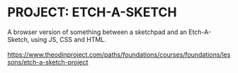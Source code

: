 # PROJECT: ETCH-A-SKETCH
A browser version of something between a sketchpad and an Etch-A-Sketch, using JS, CSS and HTML.<br><br>
https://www.theodinproject.com/paths/foundations/courses/foundations/lessons/etch-a-sketch-project
